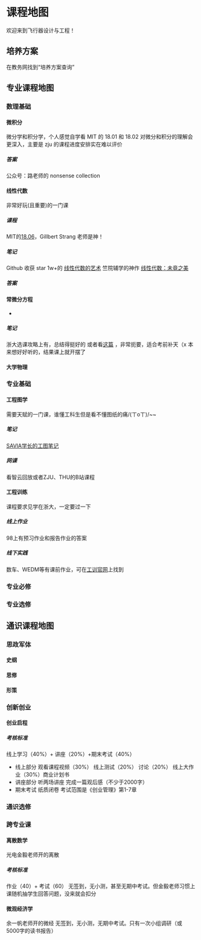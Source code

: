 # 课程地图
欢迎来到飞行器设计与工程！
## 培养方案
在教务网找到“培养方案查询”

## 专业课程地图
### 数理基础
#### 微积分
微分学和积分学，个人感觉自学看 MIT 的 18.01 和 18.02 对微分和积分的理解会更深入，主要是 zju 的课程进度安排实在难以评价
##### 答案
公众号：路老师的 nonsense collection
#### 线性代数
非常好玩(且重要)的一门课
##### 课程
MIT的[18.06](https://ocw.mit.edu/courses/18-06sc-linear-algebra-fall-2011/pages/syllabus/)，Gillbert Strang 老师是神！
##### 笔记
Github 收获 star 1w+的 [线性代数的艺术](https://github.com/kenjihiranabe/The-Art-of-Linear-Algebra)
竺院辅学的神作 [线性代数：未竟之美](https://ckc-agc.bowling233.top/lalu/)
##### 答案
#### 常微分方程
- 
##### 笔记
浙大选课攻略上有，总结得挺好的
或者看[这篇](https://github.com/16-39/Mathematics/blob/main/ODE%20review.pdf)
，非常扼要，适合考前补天（x
本来想好好听的，结果课上就开摆了
#### 大学物理
### 专业基础
#### 工程图学
需要天赋的一门课，谁懂工科生但是看不懂图纸的痛/(ㄒoㄒ)/~~
##### 笔记
[SAVIA学长的工图笔记](https://savia7582.github.io/Exterior/Engineering/%E5%B7%A5%E7%A8%8B%E5%9B%BE%E5%AD%A6/)
##### 网课
看智云回放或者ZJU、THU的B站课程
#### 工程训练
课程要求见学在浙大，一定要过一下
##### 线上作业
98上有预习作业和报告作业的答案
##### 线下实践
数车、WEDM等有课前作业，可在[工训官网](http://etc.zju.edu.cn/cy-zju-home/home)上找到
### 专业必修
### 专业选修
## 通识课程地图
### 思政军体
#### 史纲
#### 思修
#### 形策
### 创新创业
#### 创业启程
##### 考核标准
线上学习（40%）+ 讲座（20%）+期末考试（40%）
- 线上部分
观看课程视频（30%）
线上测试（20%）
讨论（20%）
线上大作业（30%）商业计划书
- 讲座部分
听两场讲座
完成一篇观后感（不少于2000字）
- 期末考试
纸质闭卷
考试范围是《创业管理》第1-7章
### 通识选修
### 跨专业课
#### 离散数学
光电金毅老师开的离散
##### 考核标准
作业（40）+ 考试（60）
无签到，无小测，甚至无期中考试。但金毅老师习惯上课随机抽学生回答问题，没来就会扣分
#### 微观经济学
余一帆老师开的微经
无签到，无小测，无期中考试。只有一次小组调研（或 5000字的读书报告）